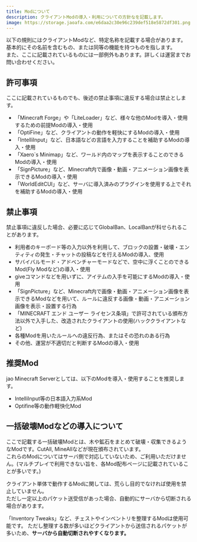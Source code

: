 ```yaml
---
title: Modについて
description: クライアントModの導入・利用についての方針なを記載します。
image: https://storage.jaoafa.com/e6daa2c30e96c239def518e5872df301.png
---	
```


以下の規則にはクライアントModなど、特定名称を記載する場合があります。  
基本的にその名前を含むもの、または同等の機能を持つものを指します。  
また、ここに記載されているものには一部例外もあります。詳しくは運営までお問い合わせください。

## 許可事項

ここに記載されているものでも、後述の禁止事項に違反する場合は禁止とします。

- 「Minecraft Forge」や「LiteLoader」など、様々な他のModを導入・使用するための前提Modの導入・使用
- 「OptiFine」など、クライアントの動作を軽快にするModの導入・使用
- 「IntelliInput」など、日本語などの言語を入力することを補助するModの導入・使用
- 「Xaero`s Minimap」など、ワールド内のマップを表示することのできるModの導入・使用
- 「SignPicture」など、Minecraft内で画像・動画・アニメーション画像を表示できるModの導入・使用
- 「WorldEditCUI」など、サーバに導入済みのプラグインを使用する上でそれを補助するModの導入・使用

## 禁止事項

禁止事項に違反した場合、必要に応じてGlobalBan、LocalBanが科せられることがあります。

- 利用者のキーボード等の入力以外を利用して、ブロックの設置・破壊・エンティティの発生・チャットの投稿などを行えるModの導入、使用
- サバイバルモード・アドベンチャーモードなどで、空中に浮くことのできるMod(Fly Modなど)の導入・使用
- giveコマンドなどを用いずに、アイテムの入手を可能にするModの導入・使用
- 「SignPicture」など、Minecraft内で画像・動画・アニメーション画像を表示できるModなどを用いて、ルールに違反する画像・動画・アニメーション画像を表示・設置する行為
- 「MINECRAFT エンド ユーザー ライセンス条項」で許可されている頒布方法以外で入手した、改造されたクライアントの使用(ハッククライアントなど)
- 各種Modを用いたルールへの違反行為、またはその恐れのある行為
- その他、運営が不適切だと判断するModの導入・使用

## 推奨Mod

jao Minecraft Serverとしては、以下のModを導入・使用することを推奨します。

- IntelliInput等の日本語入力系Mod
- Optifine等の動作軽快化Mod

## 一括破壊Modなどの導入について

ここで記載する一括破壊Modとは、木や鉱石をまとめて破壊・収集できるようなModです。CutAll, MineAllなどが現在頒布されています。  
これらのModについてはサーバ側で対応していないため、ご利用いただけません。(マルチプレイで利用できない旨を、各Mod配布ページに記載されていることが多いです。)

クライアント単体で動作するModに関しては、荒らし目的でなければ使用を禁止していません。  
ただし一定以上のパケット送受信があった場合、自動的にサーバから切断される場合があります。

「Inventory Tweaks」など、チェストやインベントリを整理するModは使用可能です。
ただし整理する数が多いほどクライアントから送信されるパケットが多いため、**サーバから自動切断されやすくなります。**
